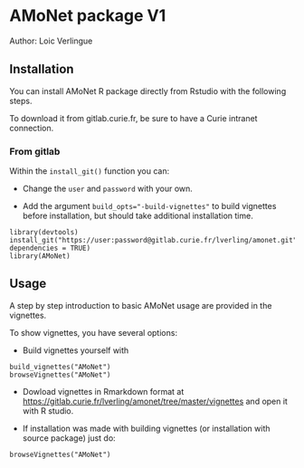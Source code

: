 # AMoNet package V1
Author: Loic Verlingue

## Installation

You can install AMoNet R package directly from Rstudio with the following steps.

To download it from gitlab.curie.fr, be sure to have a Curie intranet connection.

### From gitlab

Within the ```install_git()``` function you can:

* Change the ```user``` and ```password``` with your own.

* Add the argument ```build_opts="-build-vignettes"``` to build vignettes before installation, but should take additional installation time.

```{r install}
library(devtools)
install_git("https://user:password@gitlab.curie.fr/lverling/amonet.git", dependencies = TRUE)
library(AMoNet)
```

## Usage

A step by step introduction to basic AMoNet usage are provided in the vignettes.

To show vignettes, you have several options:

* Build vignettes yourself with
```{r}
build_vignettes("AMoNet")
browseVignettes("AMoNet")
```

* Dowload vignettes in Rmarkdown format at https://gitlab.curie.fr/lverling/amonet/tree/master/vignettes and open it with R studio.

* If installation was made with building vignettes (or installation with source package) just do:
```{r}
browseVignettes("AMoNet")
```
